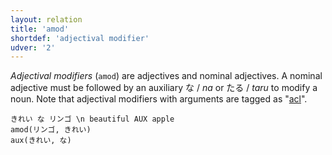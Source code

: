 ```yaml
---
layout: relation
title: 'amod'
shortdef: 'adjectival modifier'
udver: '2'
---
```


*Adjectival modifiers* (`amod`) are adjectives and nominal adjectives.
A nominal adjective must be followed by an auxiliary な / *na* or たる / *taru* to modify a noun.
Note that adjectival modifiers with arguments are tagged as "[acl]()".

~~~ sdparse
きれい な リンゴ \n beautiful AUX apple
amod(リンゴ, きれい)
aux(きれい, な)
~~~
<!-- Interlanguage links updated Po 6. listopadu 2023, 21:42:25 CET -->
